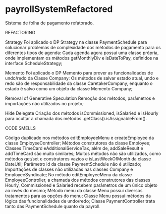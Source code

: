# payrollSystemRefactored

Sistema de folha de pagamento refatorado. 

REFACTORING

Strategy
Foi aplicado o DP Strategy na classe PaymentSchedule para solucionar problemas de complexidade dos métodos de pagamento para os diferentes tipos de agenda: Cada agenda agora possui uma classe própria, onde implementam os métodos getMonthlyDiv e isDateToPay, definidos na interface ScheduleStrategy; 

Memento
Foi aplicado o DP Memento para prover as funcionalidades de undo/redo da Classe Company: Os métodos de salvar estado atual, undo e redo são de responsabilidade da classe CaretakerCompany, enquanto o estado é salvo como um objeto da classe Memento Company;

Removal of Generative Speculation
Remoção dos métodos, parâmetros e importações não utilizados no projeto;

Hide Delegate
Criação dos métodos isCommissioned, isSalaried e isHourly para ocultar a chamada dos métodos .getClass().isAssignableFrom(). 


CODE SMELLS

Código duplicado nos métodos editEmployeeMenu e createEmployee da classe EmployeeController;
Métodos construtores da classe Employee;
Classes TimeCard eAdditionalServiceTax, além de, addSaleResult e addTimeCard são muito similares;
Muitos métodos não são utilizados, como métodos get/set e construtores vazios e isLastWeekOfMonth da classe DateUtil;
Parâmetro id da classe PaymentSchedule não é utilizado;
Importações de classes não utilizadas nas classes Company e EmployeeSyndicate;
No método editEmployeeMenu da classe EmployeeController, a chamada dos métodos construtores das classes Hourly, Commissioned e Salaried recebem parâmetros de um único objeto ao invés do mesmo;
Método menu da classe Menu possui diversos tratamentos para as opções do menu;
Classe Menu possui métodos da lógica das funcionalidades de undo/redo;
Classe PaymentController trata tanto das PaymentSchedule quanto da payroll.
